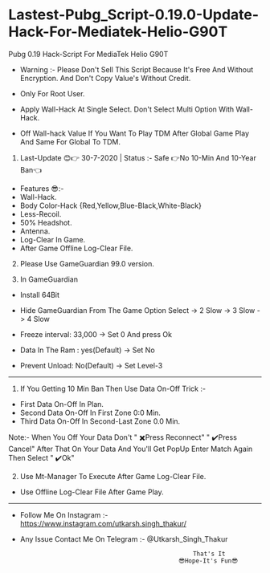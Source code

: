 # Lastest-Pubg_Script-0.19.0-Update-Hack-For-Mediatek-Helio-G90T
Pubg 0.19 Hack-Script For MediaTek Helio G90T

* Warning :- Please Don't Sell This Script Because It's Free And Without Encryption. And Don't Copy Value's Without Credit.

* Only For Root User.
* Apply Wall-Hack At Single Select. Don't Select Multi Option With Wall-Hack.
* Off Wall-hack Value If You Want To Play TDM After Global Game Play And Same For Global To TDM.

1. Last-Update 😊👉 30-7-2020  |  Status :- Safe 👉No 10-Min And 10-Year Ban👈

* Features 😎:-
* Wall-Hack.
* Body Color-Hack {Red,Yellow,Blue-Black,White-Black}
* Less-Recoil.
* 50% Headshot.
* Antenna.
* Log-Clear In Game.
* After Game Offline Log-Clear File.

2. Please Use GameGuardian 99.0 version.

3. In GameGuardian
* Install 64Bit

* Hide GameGuardian From The Game Option Select
-> 2 Slow
-> 3 Slow
-> 4 Slow

* Freeze interval: 33,000
-> Set 0 And press Ok

* Data In The Ram : yes(Default)
-> Set No

* Prevent Unload: No(Default)
-> Set Level-3

----------------------------------------------------------------------------------------------------------------------------------------------------------------------

1. If You Getting 10 Min Ban Then Use Data On-Off Trick :-
* First Data On-Off In Plan.
* Second Data On-Off In First Zone 0:0 Min.
* Third Data On-Off In Second-Last Zone 0.0 Min.

Note:- When You Off Your Data Don't " ✖️Press Reconnect" " ✔️Press Cancel" After That On Your Data And You'll Get PopUp Enter Match Again Then Select " ✔️Ok"

2. Use Mt-Manager To Execute After Game Log-Clear File.
* Use Offline Log-Clear File After Game Play.
----------------------------------------------------------------------------------------------------------------------------------------------------------------------

* Follow Me On Instagram :- https://www.instagram.com/utkarsh.singh_thakur/

* Any Issue Contact Me On Telegram :- @Utkarsh_Singh_Thakur


                                                      That's It
                                                  😎Hope-It's Fun😎
